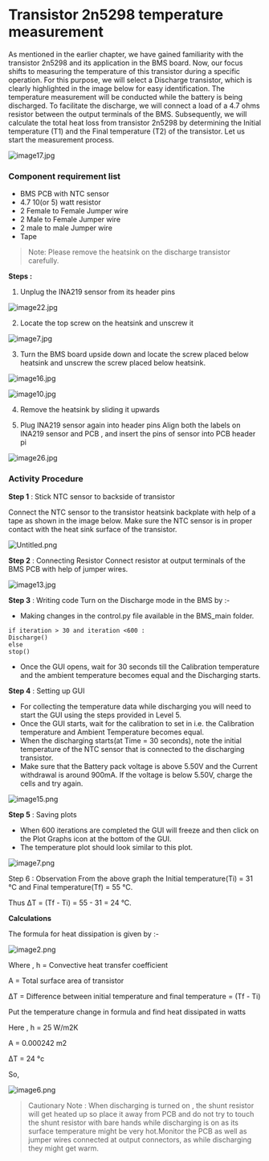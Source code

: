 # Transistor 2n5298 temperature measurement 


As mentioned in the earlier chapter, we have gained familiarity with the transistor 2n5298 and its application in the BMS board. Now, our focus shifts to measuring the temperature of this transistor during a specific operation. For this purpose, we will select a Discharge transistor, which is clearly highlighted in the image below for easy identification. The temperature measurement will be conducted while the battery is being discharged. To facilitate the discharge, we will connect a load of a 4.7 ohms resistor between the output terminals of the BMS. Subsequently, we will calculate the total heat loss from transistor 2n5298 by determining the Initial temperature (T1) and the Final temperature (T2) of the transistor. Let us start the measurement process.


![image17.jpg](https://www.pupilfirst.school/markdown_attachments/6482/G_LFyWKRAWL5YAgU4AgnIA)


### Component requirement list

* BMS PCB with NTC sensor
* 4.7 10(or 5) watt resistor 
* 2 Female to Female Jumper wire
* 2 Male to Female Jumper wire
* 2 male to male Jumper wire
* Tape 

> Note: Please remove the heatsink on the discharge transistor carefully. 

**Steps :**

1. Unplug the INA219 sensor from its header pins

![image22.jpg](https://www.pupilfirst.school/markdown_attachments/6483/ntLqULKFvQe_yWXVulZxNg)

2. Locate the top screw on the heatsink and unscrew it

![image7.jpg](https://www.pupilfirst.school/markdown_attachments/6484/dayDSkb_b0xfSzSiw8wb7A)

3. Turn the BMS board upside down and locate the screw placed below heatsink and unscrew the screw placed below heatsink.

![image16.jpg](https://www.pupilfirst.school/markdown_attachments/6485/CRuB8aFRyY_gsJ9B9rT-LQ)

![image10.jpg](https://www.pupilfirst.school/markdown_attachments/6486/Dz63Tp02FtFKb2jI3OGj8g)

4. Remove the heatsink by sliding it upwards

5. Plug INA219 sensor again into header pins 
Align both the labels on INA219 sensor and PCB , and insert the pins of sensor into PCB header pi


![image26.jpg](https://www.pupilfirst.school/markdown_attachments/6489/CIkLBLI_M9Rp1gHCO9CjVw)

### **Activity Procedure**
 

**Step 1** : Stick NTC sensor to backside of transistor

Connect the NTC sensor to the transistor heatsink backplate with help of a tape as shown in the image below. Make sure the NTC sensor is in proper contact with the heat sink surface of the transistor.


![Untitled.png](https://www.pupilfirst.school/markdown_attachments/6492/ENeubOvHk6XC72syKQHNbA)

**Step 2**  : Connecting Resistor
Connect resistor at output terminals of the BMS PCB with help of jumper wires.


![image13.jpg](https://www.pupilfirst.school/markdown_attachments/6493/k0Bz51Tyi-H3LzDNqJVDpQ)

**Step 3**  : Writing code
Turn on the Discharge mode in the BMS by :- 
* Making changes in the control.py file available in the BMS_main folder.

```
if iteration > 30 and iteration <600 : 
Discharge() 
else 
stop()
```

* Once the GUI opens, wait for 30 seconds till the Calibration temperature and the ambient temperature becomes equal and the Discharging starts. 

**Step 4** : Setting up GUI

* For collecting the temperature data while discharging you will need to start the GUI using the steps provided in Level 5. 
* Once the GUI starts, wait for  the calibration to set in i.e. the Calibration temperature and Ambient Temperature becomes equal.
* When the discharging starts(at Time = 30 seconds), note the initial temperature of the NTC sensor that is connected to the discharging transistor.
* Make sure that the Battery pack voltage is above 5.50V and the Current withdrawal is around 900mA. If the voltage is below 5.50V, charge the cells and try again.


![image15.png](https://www.pupilfirst.school/markdown_attachments/6494/nVe91HYd6-LJ7K1geBjX2w)

**Step 5** : Saving plots
* When 600 iterations are completed the GUI will freeze and then click on the Plot Graphs icon at the bottom of the GUI. 
* The temperature plot should look similar to this plot.


![image7.png](https://www.pupilfirst.school/markdown_attachments/6504/QlwF99ZkefKdvSjwkRgY2Q)


Step 6 : Observation 
From the above graph the Initial temperature(Ti) = 31 °C and Final temperature(Tf) =  55 °C. 

Thus ΔT = (Tf - Ti) = 55 - 31 =  24 °C.


**Calculations**

The formula for heat dissipation is given by :- 


![image2.png](https://www.pupilfirst.school/markdown_attachments/6496/3mJwYJp14YJ5GWMvPf49vA)


Where , 
h = Convective heat transfer coefficient 

A = Total surface area of transistor

ΔT = Difference between initial temperature and final temperature = (Tf - Ti)

Put the temperature change in formula and find heat dissipated in watts

Here , 
h    =  25  W/m2K

A    =  0.000242  m2

ΔT  =  24  °c 

So,


![image6.png](https://www.pupilfirst.school/markdown_attachments/6497/DDcjG0-69_ATOW6caN4zkg)


>Cautionary Note :
When discharging is turned on , the shunt resistor will get heated up so place it away from PCB and do not try to touch the shunt resistor with bare hands while discharging is on as its surface temperature might be very hot.Monitor the PCB as well as jumper wires connected at output connectors, as while discharging they might get warm.

